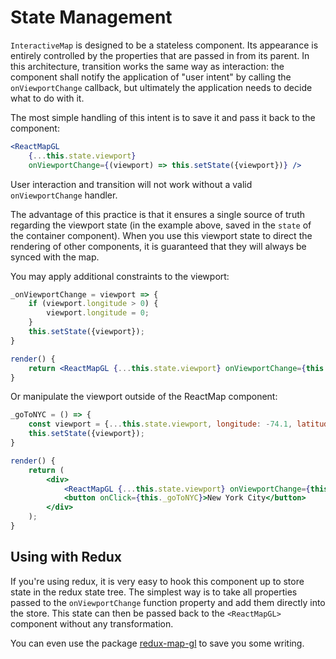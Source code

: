 # State Management

`InteractiveMap` is designed to be a stateless component. Its appearance is entirely controlled by the properties that are passed in from its parent. In this architecture, transition works the same way as interaction: the component shall notify the application of "user intent" by calling the `onViewportChange` callback, but ultimately the application needs to decide what to do with it.

The most simple handling of this intent is to save it and pass it back to the component:
```jsx
<ReactMapGL
    {...this.state.viewport}
    onViewportChange={(viewport) => this.setState({viewport})} />
```

User interaction and transition will not work without a valid `onViewportChange` handler.

The advantage of this practice is that it ensures a single source of truth regarding the viewport state (in the example above, saved in the `state` of the container component). When you use this viewport state to direct the rendering of other components, it is guaranteed that they will always be synced with the map.

You may apply additional constraints to the viewport:

```jsx
_onViewportChange = viewport => {
    if (viewport.longitude > 0) {
        viewport.longitude = 0;
    }
    this.setState({viewport});
}

render() {
    return <ReactMapGL {...this.state.viewport} onViewportChange={this._onViewportChange} />
}
```

Or manipulate the viewport outside of the ReactMap component:

```jsx
_goToNYC = () => {
    const viewport = {...this.state.viewport, longitude: -74.1, latitude: 40.7};
    this.setState({viewport});
}

render() {
    return (
        <div>
            <ReactMapGL {...this.state.viewport} onViewportChange={this._onViewportChange} />
            <button onClick={this._goToNYC}>New York City</button>
        </div>
    );
}
```


## Using with Redux

If you're using redux, it is very easy to hook this component up to store state in the redux state tree.
The simplest way is to take all properties passed to the `onViewportChange` function property and add them
directly into the store. This state can then be passed back to the `<ReactMapGL>` component without any transformation.

You can even use the package [redux-map-gl](https://github.com/Willyham/redux-map-gl) to save you some writing.
